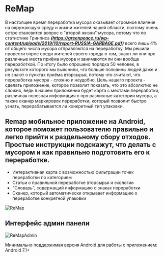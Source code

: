 # ReMap

В настоящее время переработка мусора оказывает огромное влияние на окружающую среду и жизни жителей нашей области, поэтому очень остро становится вопрос о "второй жизни" мусора, потому что по статистике Гринписа ***(https://greenpeace.ru/wp-content/uploads/2019/10/report-RUSSIA-GARBAGE.pdf)*** всего лишь 4% от общего числа мусора отправляются на переработку. Мы решили провести опрос среди жителей своего города о том, знают ли они про различные места приёма мусора и занимаются ли они вообще переработкой. По итогу было опрошено порядка 50 человек, в результате которого мы выяснили, что больше половины людей даже и не знают о пунктах приёма вторсырья, потому что считают, что переработка мусора - сложно и неудобно. Цель нашего проекта - сделать приложение, которое позволит показать, что это абсолютно не сложно, ведь в нашем приложении будет карта с местами переработки, различная полезная информация о про различные категории мусора, а также сканер маркировок переработки, который позволит быстро узнать, перерабатывается ли конкретный тип упаковки.

## Remap мобильное приложение на Android, которое поможет пользователю правильно и легко прийти к раздельному сбору отходов. Простые инструкции подскажут, что делать с мусором и как правильно подготовить его к переработке.

- Интерактивная карта с возможностью фильтрации точек переработки по категориям
- Статьи о правильной переработке вторсырья и экологии
- "Словарь", содержащий информацию о знаках переработки
- Сканер, который автоматически открывает информацию о переработке конкретной упаковки

![ReMap](https://user-images.githubusercontent.com/92877083/236649481-c2f4bdce-ab56-46ff-8bf4-7a5b3ca67bf1.png)

## Интерфейс админ панели

![ReMapAdmin](https://user-images.githubusercontent.com/92877083/236649775-21d6d6fb-c91f-489c-9c80-afd335dd3e91.png)

Минимально поддержимая версия Android для работы с приложением: Android 7.1+

